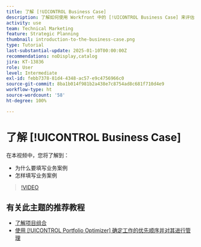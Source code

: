 ```yaml
---
title: 了解 [!UICONTROL Business Case]
description: 了解如何使用 Workfront 中的 [!UICONTROL Business Case] 来评估请求的项目，并将其与您项目组合中的其他项目进行比较。
activity: use
team: Technical Marketing
feature: Strategic Planning
thumbnail: introduction-to-the-business-case.png
type: Tutorial
last-substantial-update: 2025-01-10T00:00:00Z
recommendations: noDisplay,catalog
jira: KT-13836
role: User
level: Intermediate
exl-id: febb7378-81d4-4348-ac57-e9c4756966c0
source-git-commit: 8ba1b014f981b2a438e7c8754ad8c681f710d4e9
workflow-type: ht
source-wordcount: '58'
ht-degree: 100%

---
```


# 了解 [!UICONTROL Business Case]

在本视频中，您将了解到：

* 为什么要填写业务案例
* 怎样填写业务案例

>[!VIDEO](https://video.tv.adobe.com/v/3442843/?quality=12&learn=on)

## 有关此主题的推荐教程

* [了解项目组合](/help/portfolios-and-programs/overview-of-adobe-workfront-portfolios.md)
* [使用 [!UICONTROL Portfolio Optimizer] 确定工作的优先顺序并对其进行管理](/help/portfolios-and-programs/prioritize-and-manage-work-with-portfolios.md)
